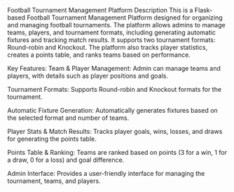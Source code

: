 Football Tournament Management Platform
Description
This is a Flask-based Football Tournament Management Platform designed for organizing and managing football tournaments. The platform allows admins to manage teams, players, and tournament formats, including generating automatic fixtures and tracking match results. It supports two tournament formats: Round-robin and Knockout. The platform also tracks player statistics, creates a points table, and ranks teams based on performance.

Key Features:
Team & Player Management: Admin can manage teams and players, with details such as player positions and goals.

Tournament Formats: Supports Round-robin and Knockout formats for the tournament.

Automatic Fixture Generation: Automatically generates fixtures based on the selected format and number of teams.

Player Stats & Match Results: Tracks player goals, wins, losses, and draws for generating the points table.

Points Table & Ranking: Teams are ranked based on points (3 for a win, 1 for a draw, 0 for a loss) and goal difference.

Admin Interface: Provides a user-friendly interface for managing the tournament, teams, and players.
